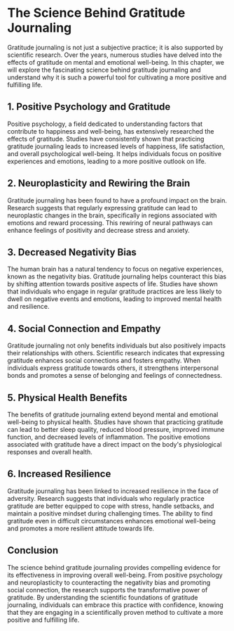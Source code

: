 The Science Behind Gratitude Journaling
==================================================

Gratitude journaling is not just a subjective practice; it is also supported by scientific research. Over the years, numerous studies have delved into the effects of gratitude on mental and emotional well-being. In this chapter, we will explore the fascinating science behind gratitude journaling and understand why it is such a powerful tool for cultivating a more positive and fulfilling life.

1\. Positive Psychology and Gratitude
------------------------------------

Positive psychology, a field dedicated to understanding factors that contribute to happiness and well-being, has extensively researched the effects of gratitude. Studies have consistently shown that practicing gratitude journaling leads to increased levels of happiness, life satisfaction, and overall psychological well-being. It helps individuals focus on positive experiences and emotions, leading to a more positive outlook on life.

2\. Neuroplasticity and Rewiring the Brain
-----------------------------------------

Gratitude journaling has been found to have a profound impact on the brain. Research suggests that regularly expressing gratitude can lead to neuroplastic changes in the brain, specifically in regions associated with emotions and reward processing. This rewiring of neural pathways can enhance feelings of positivity and decrease stress and anxiety.

3\. Decreased Negativity Bias
----------------------------

The human brain has a natural tendency to focus on negative experiences, known as the negativity bias. Gratitude journaling helps counteract this bias by shifting attention towards positive aspects of life. Studies have shown that individuals who engage in regular gratitude practices are less likely to dwell on negative events and emotions, leading to improved mental health and resilience.

4\. Social Connection and Empathy
--------------------------------

Gratitude journaling not only benefits individuals but also positively impacts their relationships with others. Scientific research indicates that expressing gratitude enhances social connections and fosters empathy. When individuals express gratitude towards others, it strengthens interpersonal bonds and promotes a sense of belonging and feelings of connectedness.

5\. Physical Health Benefits
---------------------------

The benefits of gratitude journaling extend beyond mental and emotional well-being to physical health. Studies have shown that practicing gratitude can lead to better sleep quality, reduced blood pressure, improved immune function, and decreased levels of inflammation. The positive emotions associated with gratitude have a direct impact on the body's physiological responses and overall health.

6\. Increased Resilience
-----------------------

Gratitude journaling has been linked to increased resilience in the face of adversity. Research suggests that individuals who regularly practice gratitude are better equipped to cope with stress, handle setbacks, and maintain a positive mindset during challenging times. The ability to find gratitude even in difficult circumstances enhances emotional well-being and promotes a more resilient attitude towards life.

Conclusion
----------

The science behind gratitude journaling provides compelling evidence for its effectiveness in improving overall well-being. From positive psychology and neuroplasticity to counteracting the negativity bias and promoting social connection, the research supports the transformative power of gratitude. By understanding the scientific foundations of gratitude journaling, individuals can embrace this practice with confidence, knowing that they are engaging in a scientifically proven method to cultivate a more positive and fulfilling life.
